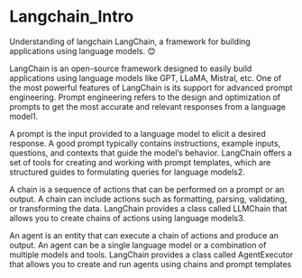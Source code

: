 # Langchain_Intro
Understanding of langchain
LangChain, a framework for building applications using language models. 😊

LangChain is an open-source framework designed to easily build applications using language models like GPT, LLaMA, Mistral, etc. One of the most powerful features of LangChain is its support for advanced prompt engineering. Prompt engineering refers to the design and optimization of prompts to get the most accurate and relevant responses from a language model1.

A prompt is the input provided to a language model to elicit a desired response. A good prompt typically contains instructions, example inputs, questions, and contexts that guide the model’s behavior. LangChain offers a set of tools for creating and working with prompt templates, which are structured guides to formulating queries for language models2.

A chain is a sequence of actions that can be performed on a prompt or an output. A chain can include actions such as formatting, parsing, validating, or transforming the data. LangChain provides a class called LLMChain that allows you to create chains of actions using language models3.

An agent is an entity that can execute a chain of actions and produce an output. An agent can be a single language model or a combination of multiple models and tools. LangChain provides a class called AgentExecutor that allows you to create and run agents using chains and prompt templates
